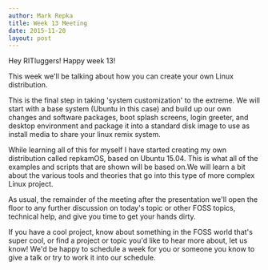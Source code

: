 ```yaml
---
author: Mark Repka
title: Week 13 Meeting
date: 2015-11-20
layout: post
---
```


Hey RITluggers! Happy week 13!

This week we'll be talking about how you can create your own Linux distribution.

This is the final step in taking 'system customization' to the extreme. We will start with a base system (Ubuntu in this case) and build up our own changes and software packages, boot splash screens, login greeter, and desktop environment and package it into a standard disk image to use as install media to share your linux remix system.

While learning all of this for myself I have started creating my own distribution called repkamOS, based on Ubuntu 15.04. This is what all of the examples and scripts that are shown will be based on.We will learn a bit about the various tools and theories that go into this type of more complex Linux project.

As usual, the remainder of the meeting after the presentation we'll open the floor to any further discussion on today's topic or other FOSS topics, technical help, and give you time to get your hands dirty.

If you have a cool project, know about something in the FOSS world that's super cool, or find a project or topic you'd like to hear more about, let us know! We'd be happy to schedule a week for you or someone you know to give a talk or try to work it into our schedule.
